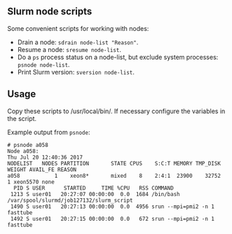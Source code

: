 Slurm node scripts
------------------

Some convenient scripts for working with nodes:

* Drain a node: ```sdrain node-list "Reason"```.
* Resume a node: ```sresume node-list```.
* Do a ```ps``` process status on a node-list, but exclude system processes: ```psnode node-list```.
* Print Slurm version: ```sversion node-list```.

Usage
-----

Copy these scripts to /usr/local/bin/.
If necessary configure the variables in the script.

Example output from ```psnode```:

```
# psnode a058
Node a058:
Thu Jul 20 12:40:36 2017
NODELIST   NODES PARTITION       STATE CPUS    S:C:T MEMORY TMP_DISK WEIGHT AVAIL_FE REASON              
a058           1    xeon8*       mixed    8    2:4:1  23900    32752      1 xeon5570 none                
  PID S USER      STARTED     TIME %CPU   RSS COMMAND
 1213 S user01   20:27:07 00:00:00  0.0  1684 /bin/bash /var/spool/slurmd/job127132/slurm_script
 1490 S user01   20:27:13 00:00:00  0.0  4956 srun --mpi=pmi2 -n 1 fasttube
 1492 S user01   20:27:15 00:00:00  0.0   672 srun --mpi=pmi2 -n 1 fasttube

```
